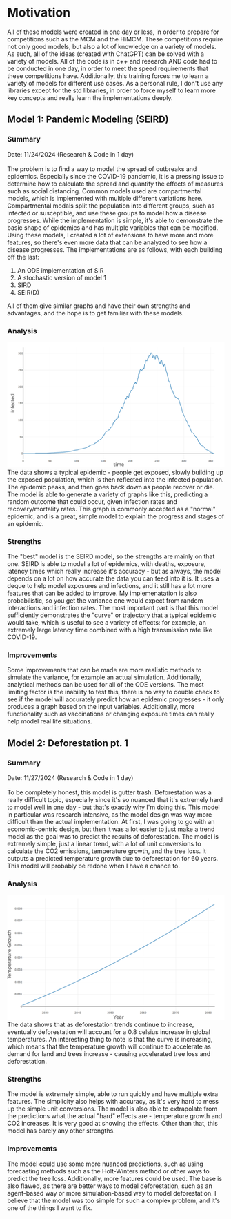 # Motivation
All of these models were created in one day or less, in order to prepare for competitions such as the MCM and the HiMCM. 
These competitions require not only good models, but also a lot of knowledge on a variety of models. As such, all of the ideas (created with ChatGPT) can be solved with a variety of models.
All of the code is in c++ and research AND code had to be conducted in one day, in order to meet the speed requirements that these competitions have. Additionally, this training forces me to learn a variety of models for different use cases.
As a personal rule, I don't use any libraries except for the std libraries, in order to force myself to learn more key concepts and really learn the implementations deeply. 

## Model 1: Pandemic Modeling (SEIRD) 
### Summary
Date: 11/24/2024 (Research & Code in 1 day)
<br>
<br>
The problem is to find a way to model the spread of outbreaks and epidemics. Especially since the COVID-19 pandemic, it is a pressing issue to determine how to calculate the spread and quantify the effects of measures such as social distancing.
Common models used are compartmental models, which is implemented with multiple different variations here. Compartmental modals split the population into different groups, such as infected or susceptible, and use these groups to model how a disease progresses. While the implementation is simple, it's able to demonstrate the basic shape of epidemics and has multiple variables that can be modified. Using these models, I created a lot of extensions to have more and more features, so there's even more data that can be analyzed to see how a disease progresses.
The implementations are as follows, with each building off the last:
1. An ODE implementation of SIR
2. A stochastic version of model 1
3. SIRD
4. SEIR(D)
<!---->
All of them give similar graphs and have their own strengths and advantages, and the hope is to get familiar with these models. <br>

### Analysis
![Hump-like graph showing infections vs. time](images/disease_outbreaks.png) The data shows a typical epidemic - people get exposed, slowly building up the exposed population, which is then reflected into the infected population. The epidemic peaks, and then goes back down as people recover or die. The model is able to generate a variety of graphs like this, predicting a random outcome that could occur, given infection rates and recovery/mortality rates. This graph is commonly accepted as a "normal" epidemic, and is a great, simple model to explain the progress and stages of an epidemic.

### Strengths
The "best" model is the SEIRD model, so the strengths are mainly on that one. SEIRD is able to model a lot of epidemics, with deaths, exposure, latency times which really increase it's accuracy - but as always, the model depends on a lot on how accurate the data you can feed into it is. It uses a deque to help model exposures and infections, and it still has a lot more features that can be added to improve. My implemenatation is also probabilistic, so you get the variance one would expect from random interactions and infection rates. The most important part is that this model sufficiently demonstrates the "curve" or trajectory that a typical epidemic would take, which is useful to see a variety of effects: for example, an extremely large latency time combined with a high transmission rate like COVID-19.

### Improvements
Some improvements that can be made are more realistic methods to simulate the variance, for example an actual simulation. Additionally, analytical methods can be used for all of the ODE versions. The most limiting factor is the inability to test this, there is no way to double check to see if the model will accurately predict how an epidemic progresses - it only produces a graph based on the input variables. Additionally, more functionality such as vaccinations or changing exposure times can really help model real life situations.

## Model 2: Deforestation pt. 1 
### Summary
Date: 11/27/2024 (Research & Code in 1 day)
<br>
<br>
To be completely honest, this model is gutter trash. Deforestation was a really difficult topic, especially since it's so nuanced that it's extremely hard to model well in one day - but that's exactly why I'm doing this. This model in particular was research intensive, as the model design was way more difficult than the actual implementation. At first, I was going to go with an economic-centric design, but then it was a lot easier to just make a trend model as the goal was to predict the results of deforestation.
The model is extremely simple, just a linear trend, with a lot of unit conversions to calculate the CO2 emissions, temperature growth, and the tree loss. It outputs a predicted temperature growth due to deforestation for 60 years.
This model will probably be redone when I have a chance to.

### Analysis
![Exponential growth of temperature vs. years](images/deforestation_effects.png)
The data shows that as deforestation trends continue to increase, eventually deforestation will account for a 0.8 celsius increase in global temperatures. An interesting thing to note is that the curve is increasing, which means that the temperature growth will continue to accelerate as demand for land and trees increase - causing accelerated tree loss and deforestation.


### Strengths
The model is extremely simple, able to run quickly and have multiple extra features. The simplicity also helps with accuracy, as it's very hard to mess up the simple unit conversions. The model is also able to extrapolate from the predictions what the actual "hard" effects are - temperature growth and CO2 increases. It is very good at showing the effects.
Other than that, this model has barely any other strengths.

### Improvements
The model could use some more nuanced predictions, such as using forecasting methods such as the Holt-Winters method or other ways to predict the tree loss. Additionally, more features could be used. The base is also flawed, as there are better ways to model deforestation, such as an agent-based way or more simulation-based way to model deforestation. I believe that the model was too simple for such a complex problem, and it's one of the things I want to fix.




